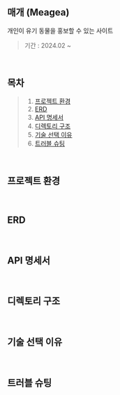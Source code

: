 ## 매개 (Meagea)
개인이 유기 동물을 홍보할 수 있는 사이트

>기간 : 2024.02 ~

</br>

## 목차
> 1. [프로젝트 환경](#프로젝트-환경)
> 2. [ERD](#ERD)
> 3. [API 명세서](#API-명세서)
> 4. [디렉토리 구조](#디렉토리-구조)
> 5. [기술 선택 이유](#기술-선택-이유)
> 6. [트러블 슈팅](#트러블-슈팅)

</br>

## 프로젝트 환경

</br>

## ERD

</br>

## API 명세서

</br>

## 디렉토리 구조

</br>

## 기술 선택 이유

</br>

## 트러블 슈팅
